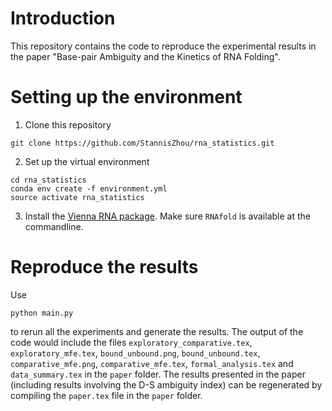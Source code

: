 # Introduction

This repository contains the code to reproduce the experimental results in the paper "Base-pair Ambiguity and the Kinetics of RNA Folding".

# Setting up the environment

1. Clone this repository
```
git clone https://github.com/StannisZhou/rna_statistics.git
```

2. Set up the virtual environment
```
cd rna_statistics
conda env create -f environment.yml
source activate rna_statistics
```

3. Install the [Vienna RNA package](https://www.tbi.univie.ac.at/RNA/). Make sure `RNAfold` is available at the commandline.

# Reproduce the results

Use
```
python main.py
```
to rerun all the experiments and generate the results. The output of the code would include the files `exploratory_comparative.tex`, `exploratory_mfe.tex`, `bound_unbound.png`, `bound_unbound.tex`, `comparative_mfe.png`, `comparative_mfe.tex`, `formal_analysis.tex` and `data_summary.tex` in the `paper` folder. The results presented in the paper (including results involving the D-S ambiguity index) can be regenerated by compiling the `paper.tex` file in the `paper` folder.
